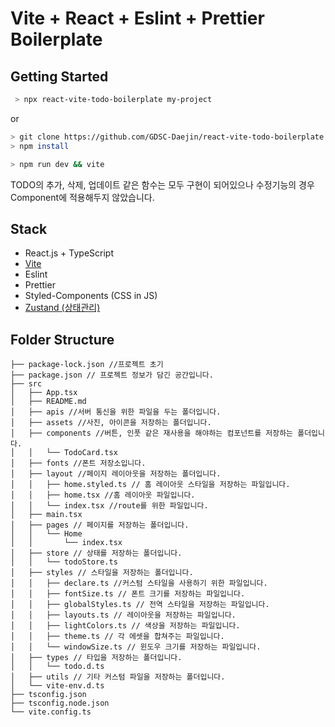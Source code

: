 # Vite + React + Eslint + Prettier Boilerplate

## Getting Started

```bash
 > npx react-vite-todo-boilerplate my-project
```

or

```bash
> git clone https://github.com/GDSC-Daejin/react-vite-todo-boilerplate
> npm install
```
```bash
> npm run dev && vite
```

TODO의 추가, 삭제, 업데이트 같은 함수는 모두 구현이 되어있으나 수정기능의 경우 Component에 적용해두지 않았습니다.


## Stack

- React.js + TypeScript
- [Vite](https://vitejs-kr.github.io/)
- Eslint
- Prettier
- Styled-Components (CSS in JS)
- [Zustand (상태관리)](https://zustand.surge.sh/)



## Folder Structure

```
├── package-lock.json //프로젝트 초기
├── package.json // 프로젝트 정보가 담긴 공간입니다.
├── src
│   ├── App.tsx
│   ├── README.md
│   ├── apis //서버 통신을 위한 파일을 두는 폴더입니다.
│   ├── assets //사진, 아이콘을 저장하는 폴더입니다.
│   ├── components //버튼, 인풋 같은 재사용을 해야하는 컴포넌트를 저장하는 폴더입니다.
│   │   └── TodoCard.tsx
│   ├── fonts //폰트 저장소입니다.
│   ├── layout //페이지 레이아웃을 저장하는 폴더입니다.
│   │   ├── home.styled.ts // 홈 레이아웃 스타일을 저장하는 파일입니다.
│   │   ├── home.tsx //홈 레이아웃 파일입니다.
│   │   └── index.tsx //route를 위한 파일입니다.
│   ├── main.tsx
│   ├── pages // 페이지를 저장하는 폴더입니다.
│   │   └── Home
│   │       └── index.tsx
│   ├── store // 상태를 저장하는 폴더입니다.
│   │   └── todoStore.ts
│   ├── styles // 스타일을 저장하는 폴더입니다.
│   │   ├── declare.ts //커스텀 스타일을 사용하기 위한 파일입니다.
│   │   ├── fontSize.ts // 폰트 크기를 저장하는 파일입니다.
│   │   ├── globalStyles.ts // 전역 스타일을 저장하는 파일입니다.
│   │   ├── layouts.ts // 레이아웃을 저장하는 파일입니다.
│   │   ├── lightColors.ts // 색상을 저장하는 파일입니다.
│   │   ├── theme.ts // 각 에셋을 합쳐주는 파일입니다.
│   │   └── windowSize.ts // 윈도우 크기를 저장하는 파일입니다.
│   ├── types // 타입을 저장하는 폴더입니다.
│   │   └── todo.d.ts
│   ├── utils // 기타 커스텀 파일을 저장하는 폴더입니다.
│   └── vite-env.d.ts
├── tsconfig.json
├── tsconfig.node.json
└── vite.config.ts
```